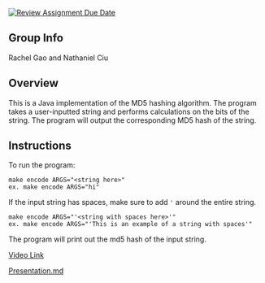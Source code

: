 [![Review Assignment Due Date](https://classroom.github.com/assets/deadline-readme-button-24ddc0f5d75046c5622901739e7c5dd533143b0c8e959d652212380cedb1ea36.svg)](https://classroom.github.com/a/ecp4su41)
## Group Info
Rachel Gao and Nathaniel Ciu

## Overview
This is a Java implementation of the MD5 hashing algorithm. The program takes a user-inputted string and performs calculations on the bits of the string. The program will output the corresponding MD5 hash of the string.

## Instructions
To run the program:

```
make encode ARGS="<string here>"
ex. make encode ARGS="hi"
```

If the input string has spaces, make sure to add `'` around the entire string.

```
make encode ARGS="'<string with spaces here>'"
ex. make encode ARGS="'This is an example of a string with spaces'"
```

The program will print out the md5 hash of the input string.







[Video Link](https://drive.google.com/file/d/11QuT6jY5cQ6BHqmfuqutS1FprQ10LRYD/view?usp=sharing)

[Presentation.md](https://github.com/Stuycs-K/final-project-09-gao-rachel-ciu-nathaniel/blob/main/PRESENTATION.md)
